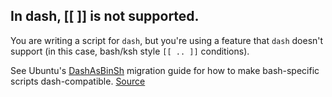 ## In dash, [\[ ]] is not supported.

You are writing a script for `dash`, but you're using a feature that `dash` doesn't support (in this case, bash/ksh style `[[ .. ]]` conditions). 

See Ubuntu's [DashAsBinSh](https://wiki.ubuntu.com/DashAsBinSh) migration guide for how to make bash-specific scripts dash-compatible.
[Source](https://github.com/koalaman/shellcheck/wiki/SC2169)

